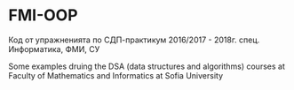 # FMI-OOP

Код от упражненията по СДП-практикум 2016/2017 - 2018г. спец. Информатика, ФМИ, СУ

Some examples druing the DSA (data structures and algorithms) courses at
Faculty of Mathematics and Informatics at Sofia University
                         
